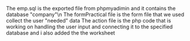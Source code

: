 The emp.sql is the exported file from phpmyadimin and it contains the database "company"\n
The formPractical file is the form file that we used collect the user "needed" data
The action file is the php code that is working on handling the user input and connecting it to the specified database
and i also added the the worksheet
